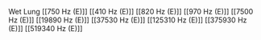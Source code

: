 Wet Lung
[[750 Hz (E)]]
[[410 Hz (E)]]
[[820 Hz (E)]]
[[970 Hz (E)]]
[[7500 Hz (E)]]
[[19890 Hz (E)]]
[[37530 Hz (E)]]
[[125310 Hz (E)]]
[[375930 Hz (E)]]
[[519340 Hz (E)]]